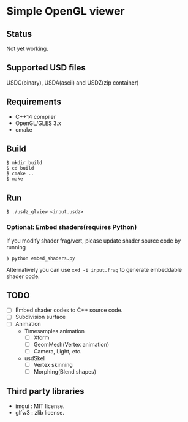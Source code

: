 # Simple OpenGL viewer

## Status 

Not yet working.

## Supported USD files

USDC(binary), USDA(ascii) and USDZ(zip container)

## Requirements 

* C++14 compiler
* OpenGL/GLES 3.x
* cmake

## Build

```
$ mkdir build
$ cd build
$ cmake ..
$ make
```

## Run

```
$ ./usdz_glview <input.usdz>
```

### Optional: Embed shaders(requires Python)

If you modify shader frag/vert, please update shader source code by running

```
$ python embed_shaders.py
```

Alternatively you can use `xxd -i input.frag` to generate embeddable shader code.


## TODO

* [ ] Embed shader codes to C++ source code.
* [ ] Subdivision surface
* [ ] Animation
  * Timesamples animation
    * [ ] Xform
    * [ ] GeomMesh(Vertex animation) 
    * [ ] Camera, Light, etc.
  * usdSkel
    * [ ] Vertex skinning
    * [ ] Morphing(Blend shapes)

## Third party libraries

* imgui : MIT license.
* glfw3 : zlib license.
